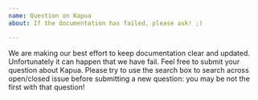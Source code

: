 ```yaml
---
name: Question on Kapua
about: If the documentation has failed, please ask! ;)

---
```


We are making our best effort to keep documentation clear and updated.
Unfortunately it can happen that we have fail. 
Feel free to submit your question about Kapua. Please try to use the search box to search across open/closed issue before submitting a new question: you may be not the first with that question!

